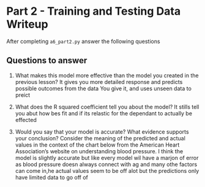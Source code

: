 # Part 2 - Training and Testing Data Writeup

After completing `a6_part2.py` answer the following questions

## Questions to answer

1. What makes this model more effective than the model you created in the previous lesson?
It gives you more detailed response and predicts possible outcomes from the data You give it, and uses unseen data to preict


2. What does the R squared coefficient tell you about the model?
It stills tell you abut how bes fit and if its relastic for the dependant to actually be effected

3. Would you say that your model is accurate? What evidence supports your conclusion? Consider the meaning of the predicted and actual values in the context of the chart below from the American Heart Association’s website on understanding blood pressure.
I think the model is slightly accurate but like every model wil have  a marjon of error as blood pressure doesn always connect with ag and many othe factors can come in,he actual values seem to be off alot but the predictions only have limited data to go off of